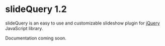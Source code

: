 slideQuery 1.2
==============

slideQuery is an easy to use and customizable slideshow plugin for [jQuery](http://www.jquery.com. "jQuery Website") JavaScript library.

Documentation coming soon.
